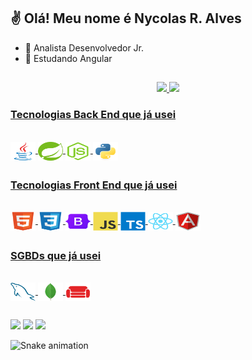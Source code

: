 ## ✌ Olá! Meu nome é Nycolas R. Alves

- 🔭 Analista Desenvolvedor Jr.
- 🌱 Estudando Angular

##

<div align="center">
  <a href="https://github.com/NycolasR">
  <img height="180em" src="https://github-readme-stats.vercel.app/api?username=NycolasR&show_icons=true&theme=omni&include_all_commits=true&count_private=true"/>
  <img height="180em" src="https://github-readme-stats.vercel.app/api/top-langs/?username=NycolasR&layout=compact&langs_count=7&theme=omni"/>
</div>

  
### Tecnologias Back End que já usei
<div style="display: inline_block"><br>
  <img align="center" alt="Nycolas-Java" height="30" width="40" src="https://raw.githubusercontent.com/devicons/devicon/master/icons/java/java-original.svg">
  <img align="center" alt="Nycolas-Spring" height="30" width="40" src="https://raw.githubusercontent.com/devicons/devicon/master/icons/spring/spring-original.svg">
  <img align="center" alt="Nycolas-NodeJs" height="30" width="40" src="https://raw.githubusercontent.com/devicons/devicon/master/icons/nodejs/nodejs-original.svg">
  <img align="center" alt="Nycolas-Python" height="30" width="40" src="https://raw.githubusercontent.com/devicons/devicon/master/icons/python/python-original.svg">
</div>
  
##
  
### Tecnologias Front End que já usei
<div style="display: inline_block"><br>
  <img align="center" alt="Nycolas-HTML" height="30" width="40" src="https://raw.githubusercontent.com/devicons/devicon/master/icons/html5/html5-original.svg">
  <img align="center" alt="Nycolas-CSS" height="30" width="40" src="https://raw.githubusercontent.com/devicons/devicon/master/icons/css3/css3-original.svg">
  <img align="center" alt="Nycolas-Bootstrap" height="30" width="40" src="https://raw.githubusercontent.com/devicons/devicon/master/icons/bootstrap/bootstrap-original.svg">
  <img align="center" alt="Nycolas-Js" height="30" width="40" src="https://raw.githubusercontent.com/devicons/devicon/master/icons/javascript/javascript-original.svg">
  <img align="center" alt="Nycolas-Ts" height="30" width="40" src="https://raw.githubusercontent.com/devicons/devicon/master/icons/typescript/typescript-original.svg">
  <img align="center" alt="Nycolas-React" height="30" width="40" src="https://raw.githubusercontent.com/devicons/devicon/master/icons/react/react-original.svg">
  <img align="center" alt="Nycolas-Angular" height="30" width="40" src="https://github.com/devicons/devicon/blob/master/icons/angularjs/angularjs-original.svg">
</div>
  
##
  
### SGBDs que já usei
<div style="display: inline_block"><br>
  <img align="center" alt="Nycolas-MySQL" height="30" width="40" src="https://raw.githubusercontent.com/devicons/devicon/master/icons/mysql/mysql-original.svg">
  <img align="center" alt="Nycolas-MongoDB" height="30" width="40" src="https://raw.githubusercontent.com/devicons/devicon/master/icons/mongodb/mongodb-original.svg">
  <img align="center" alt="Nycolas-CouchDB" height="30" width="40" src="https://raw.githubusercontent.com/devicons/devicon/master/icons/couchdb/couchdb-original.svg">
</div>
  
##

<div>
  <a href="https://instagram.com/nycolas.ra" target="_blank"><img src="https://img.shields.io/badge/-Instagram-%23E4405F?style=for-the-badge&logo=instagram&logoColor=white" target="_blank"></a>
  <a href = "mailto:nycolasramon3@gmail.com"><img src="https://img.shields.io/badge/Gmail-D14836?style=for-the-badge&logo=gmail&logoColor=white" target="_blank"></a>
  <a href="https://www.linkedin.com/in/nycolas-alves-6b8369185/" target="_blank"><img src="https://img.shields.io/badge/LinkedIn-0077B5?style=for-the-badge&logo=linkedin&logoColor=white" target="_blank"></a>
  
  ![Snake animation](https://github.com/NycolasR/NycolasR/blob/output/github-contribution-grid-snake.svg)
</div>
